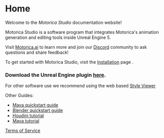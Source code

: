 # Home

Welcome to the *Motorica Studio* documentation website!

Motorica Studio is a software program that integrates Motorica's animation generation and editing tools inside Unreal Engine 5.

Visit [Motorica.ai](https://www.motorica.ai/) to learn more and join our [Discord](https://discord.com/invite/KWRqNzcjYA) community to ask questions and share feedback!

To get started with Motorica Studio, visit the [Installation](get-started/index.md) page .


### Download the Unreal Engine plugin [here](/downloads.md).

For other software use we recommend using the web based [Style Viewer](https://mogen.motorica.ai/)

Other Guides:
- [Maya quickstart guide](https://www.motorica.ai/s/Quickstart_guide_maya.pdf)
- [Blender quickstart guide](https://www.motorica.ai/s/Quickstart_guide_blender.pdf)
- [Houdini tutorial](https://youtu.be/m5ZcMsATAfg)
- [Maya tutorial](https://vimeo.com/831841460)

[Terms of Service](https://www.motorica.ai/terms-of-service)
